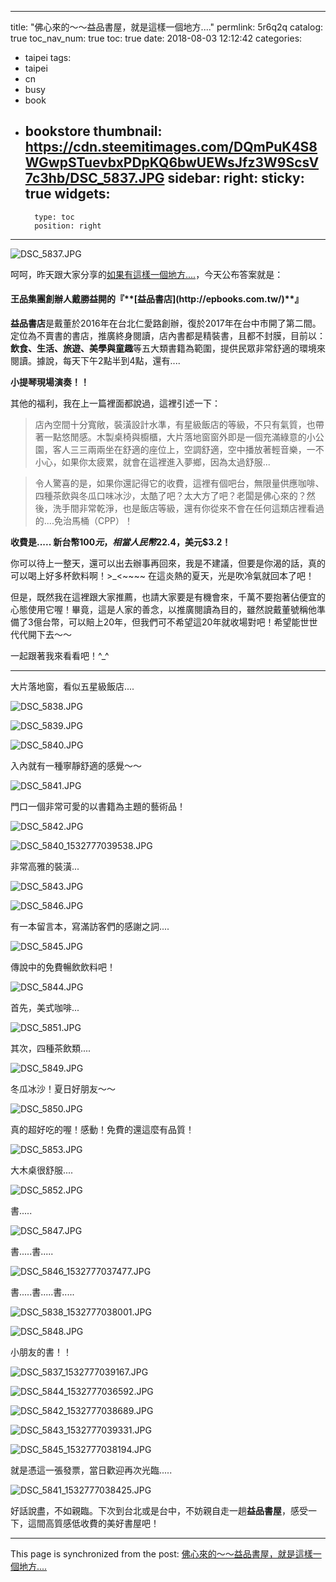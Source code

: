 
---
title: "佛心來的～～益品書屋，就是這樣一個地方...."
permlink: 5r6q2q
catalog: true
toc_nav_num: true
toc: true
date: 2018-08-03 12:12:42
categories:
- taipei
tags:
- taipei
- cn
- busy
- book
- bookstore
thumbnail: https://cdn.steemitimages.com/DQmPuK4S8WGwpSTuevbxPDpKQ6bwUEWsJfz3W9ScsV7c3hb/DSC_5837.JPG
sidebar:
    right:
        sticky: true
widgets:
    -
        type: toc
        position: right
---


![DSC_5837.JPG](https://cdn.steemitimages.com/DQmPuK4S8WGwpSTuevbxPDpKQ6bwUEWsJfz3W9ScsV7c3hb/DSC_5837.JPG)

呵呵，昨天跟大家分享的[如果有這樣一個地方....](https://steemit.com/proud/@deanliu/6zzrag)，今天公布答案就是：

<h4>王品集團創辦人戴勝益開的『**[益品書店](http://epbooks.com.tw/)**』</h4>

**益品書店**是戴董於2016年在台北仁愛路創辦，復於2017年在台中市開了第二間。定位為不賣書的書店，推廣終身閱讀，店內書都是精裝書，且都不封膜，目前以：**飲食、生活、旅遊、美學與童趣**等五大類書籍為範圍，提供民眾非常舒適的環境來閱讀。據說，每天下午2點半到4點，還有....

**小提琴現場演奏！！**

其他的福利，我在上一篇裡面都說過，這裡引述一下：

>店內空間十分寬敞，裝潢設計水準，有星級飯店的等級，不只有氣質，也帶著一點悠閒感。木製桌椅與櫥櫃，大片落地窗窗外即是一個充滿綠意的小公園，客人三三兩兩坐在舒適的座位上，空調舒適，空中播放著輕音樂，一不小心，如果你太疲累，就會在這裡進入夢鄉，因為太過舒服...

>令人驚喜的是，如果你還記得它的收費，這裡有個吧台，無限量供應咖啡、四種茶飲與冬瓜口味冰沙，太酷了吧？太大方了吧？老闆是佛心來的？然後，洗手間非常乾淨，也是飯店等級，還有你從來不會在任何這類店裡看過的....免治馬桶（CPP）！

**收費是..... 新台幣$100元，相當人民幣$22.4，美元$3.2！**

你可以待上一整天，還可以出去辦事再回來，我是不建議，但要是你渴的話，真的可以喝上好多杯飲料啊！>_<~~~~ 在這炎熱的夏天，光是吹冷氣就回本了吧！

但是，既然我在這裡跟大家推薦，也請大家要是有機會來，千萬不要抱著佔便宜的心態使用它喔！畢竟，這是人家的善念，以推廣閱讀為目的，雖然說戴董號稱他準備了3億台幣，可以賠上20年，但我們可不希望這20年就收場對吧！希望能世世代代開下去～～

一起跟著我來看看吧！^_^

**********

大片落地窗，看似五星級飯店....

![DSC_5838.JPG](https://cdn.steemitimages.com/DQmUoeP5GzqtCSmsjBpyVyjhKgb526tx9EvwueXAdVd7QPQ/DSC_5838.JPG)

![DSC_5839.JPG](https://cdn.steemitimages.com/DQmbQP9oXXVS9zV1zUWSnAXx4CuVA58RRy29c6ffaDjTync/DSC_5839.JPG)

![DSC_5840.JPG](https://cdn.steemitimages.com/DQmSQhGcrgoguzFmRhpuL6Q3FYctNB4KCStj6ZEWGanCRq7/DSC_5840.JPG)

入內就有一種寧靜舒適的感覺～～

![DSC_5841.JPG](https://cdn.steemitimages.com/DQmWoEuf5MK4ZNV2rjnu9ksMYCXG5FL4hvhUKh2MezUqiVM/DSC_5841.JPG)

門口一個非常可愛的以書籍為主題的藝術品！

![DSC_5842.JPG](https://cdn.steemitimages.com/DQmawn3nSWKuQ7Fp5tn4ZLuPnRPa4MgEbiNmyozYQ43xkfc/DSC_5842.JPG)

![DSC_5840_1532777039538.JPG](https://cdn.steemitimages.com/DQmdirJXq7EvX1G7Z8qvoP2kDQM8VBPjvUMqqAGUAAi8m4c/DSC_5840_1532777039538.JPG)

非常高雅的裝潢...

![DSC_5843.JPG](https://cdn.steemitimages.com/DQmRkVH1K54E18fwCg5gJssr5aKPLaZie8dqed7CVz57u2i/DSC_5843.JPG)

![DSC_5846.JPG](https://cdn.steemitimages.com/DQmboYpSwEfRhDnHvE88vbNo8jYRLGX43zbpyacjfvqDiCc/DSC_5846.JPG)

有一本留言本，寫滿訪客們的感謝之詞....

![DSC_5845.JPG](https://cdn.steemitimages.com/DQmYQPAUm2SA6JSSSkyQHSSKGxvRgiZNQB7CMtnV8vXYRXr/DSC_5845.JPG)

傳說中的免費暢飲飲料吧！

![DSC_5844.JPG](https://cdn.steemitimages.com/DQmVFMucT7udPKBQMV973icv32qVrMTDp7oM1FmfYaHFfjg/DSC_5844.JPG)

首先，美式咖啡...

![DSC_5851.JPG](https://cdn.steemitimages.com/DQmZ1uKG7dcqY6ZcEpyM5uUe5GMV1UHuNbFPDkHCJVbR8pa/DSC_5851.JPG)

其次，四種茶飲類....

![DSC_5849.JPG](https://cdn.steemitimages.com/DQmSZ7Qq2irCcbWQsm27hswzU26ibW1mySDhjkEyJuAKGhB/DSC_5849.JPG)

冬瓜冰沙！夏日好朋友～～

![DSC_5850.JPG](https://cdn.steemitimages.com/DQmc2ci44Jcg69xZjxsq1opdFWmo32vxSiTwQKk3WTz8A8h/DSC_5850.JPG)

真的超好吃的喔！感動！免費的還這麼有品質！

![DSC_5853.JPG](https://cdn.steemitimages.com/DQmWqUxidGsqWmLEzzbKd1GBE7HtB5v9yAMZ7PbDxhTsFVv/DSC_5853.JPG)

大木桌很舒服....

![DSC_5852.JPG](https://cdn.steemitimages.com/DQmUsToMtU6dm1MCg3RwHnzzAa3DzJWwHhxfXYowUKiCygn/DSC_5852.JPG)

書.....

![DSC_5847.JPG](https://cdn.steemitimages.com/DQmb3pZQnvVkfcTU9pJkauVWFxTGDriHoQYbCjGv4raBDbA/DSC_5847.JPG)

書.....書.....

![DSC_5846_1532777037477.JPG](https://cdn.steemitimages.com/DQmTayqhgYVFizineBYi36epLhCgJfzAjsUFbzH9U2bGeB4/DSC_5846_1532777037477.JPG)

書.....書.....書.....

![DSC_5838_1532777038001.JPG](https://cdn.steemitimages.com/DQmZfxJaCdxnK4jZG2XqLBBLoTCMyFpkBnYNWDvAhZKqWdj/DSC_5838_1532777038001.JPG)

![DSC_5848.JPG](https://cdn.steemitimages.com/DQmaR2LDvLibkY4eKU6fS3uAaYYXrnkbVb93FoYwG3QzW1V/DSC_5848.JPG)

小朋友的書！！

![DSC_5837_1532777039167.JPG](https://cdn.steemitimages.com/DQmPe9GkFhqX7B3RESL5fEpBNppURe156qtGr6mWaaZb4Rb/DSC_5837_1532777039167.JPG)

![DSC_5844_1532777036592.JPG](https://cdn.steemitimages.com/DQmfFQu2fQu4uCJWLG3d5VaZsFeQ8b1TdxifiXHxf5kfBTi/DSC_5844_1532777036592.JPG)

![DSC_5842_1532777038689.JPG](https://cdn.steemitimages.com/DQmVNuypqYmxNXuEZxxgWtRqbAAfNTo1Liz8HAubWE2jP7Z/DSC_5842_1532777038689.JPG)

![DSC_5843_1532777039331.JPG](https://cdn.steemitimages.com/DQmYXxTgsZXJisM9T4oLr5WLGRjTHfCKbeiPpbhyFEwpyAP/DSC_5843_1532777039331.JPG)

![DSC_5845_1532777038194.JPG](https://cdn.steemitimages.com/DQmetY7BTsacGKWaAbUxvjtyMmjTzGXGHT2i7fs3fvkuqQD/DSC_5845_1532777038194.JPG)

就是憑這一張發票，當日歡迎再次光臨..... 

![DSC_5841_1532777038425.JPG](https://cdn.steemitimages.com/DQmQZrhc4K3vSaofFdK2WUjq8bksTY4LmkdHfjNTVVtMMkj/DSC_5841_1532777038425.JPG)

好話說盡，不如親臨。下次到台北或是台中，不妨親自走一趟**益品書屋**，感受一下，這間高質感低收費的美好書屋吧！


- - -

This page is synchronized from the post: [佛心來的～～益品書屋，就是這樣一個地方....](https://steemit.com/@deanliu/5r6q2q)
